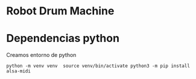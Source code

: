 # Robot Drum Machine

# Dependencias python

 Creamos entorno de python

``
 python -m venv venv 
 source venv/bin/activate
 python3 -m pip install alsa-midi
``

